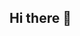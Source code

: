 ## Hi there 👋

<!--
**Claudiabol/Claudiabol** is a ✨ _special_ ✨ repository because its `README.md` (this file) appears on your GitHub profile.

Here are some ideas to get you started:I’m currently working on PV SA

- 🔭 I’m currently working on PV SA
- 🌱 I’m currently learning BI
- 👯 I’m looking to collaborate on ...
- 🤔 I’m looking for help with ...
- 💬 Ask me about ...
- 📫 How to reach me: ...
- 😄 Pronouns: ...
- ⚡ Fun fact: ...
-->
